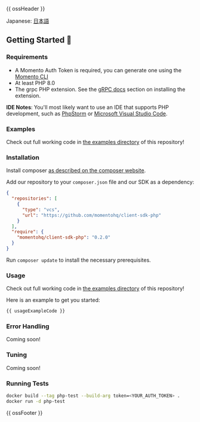 {{ ossHeader }}

Japanese: [日本語](README.ja.md)

## Getting Started :running:

### Requirements

- A Momento Auth Token is required, you can generate one using
  the [Momento CLI](https://github.com/momentohq/momento-cli)
- At least PHP 8.0
- The grpc PHP extension. See the [gRPC docs](https://github.com/grpc/grpc/blob/v1.46.3/src/php/README.md) section on
  installing the extension.

**IDE Notes**: You'll most likely want to use an IDE that supports PHP development, such
as [PhpStorm](https://www.jetbrains.com/phpstorm/) or [Microsoft Visual Studio Code](https://code.visualstudio.com/).

### Examples

Check out full working code in [the examples directory](examples/) of this repository!

### Installation

Install composer [as described on the composer website](https://getcomposer.org/doc/00-intro.md).

Add our repository to your `composer.json` file and our SDK as a dependency:

```json
{
  "repositories": [
    {
      "type": "vcs",
      "url": "https://github.com/momentohq/client-sdk-php"
    }
  ],
  "require": {
    "momentohq/client-sdk-php": "0.2.0"
  }
}
```

Run `composer update` to install the necessary prerequisites.

### Usage

Check out full working code in [the examples directory](examples/) of this repository!

Here is an example to get you started:

```php
{{ usageExampleCode }}
```

### Error Handling

Coming soon!

### Tuning

Coming soon!

### Running Tests

```bash
docker build --tag php-test --build-arg token=<YOUR_AUTH_TOKEN> .
docker run -d php-test
```

{{ ossFooter }}
